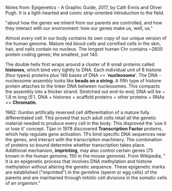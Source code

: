 Notes from: Epigenetics - A Graphic Guide, 2017, by Cath Ennis and Oliver Pugh. It is a light-hearted and comic strip-oriented introduction to the field. 

"about how the genes we inherit from our parents are controlled, and how they interact with our environment: how our genes make us, well, us."

Almost every cell in our body contains its own copy of our unique version of the human genome. Mature red blood cells and cornified cells in the skin, hair, and nails contain no nucleus. The longest human Chr contains ~2600 protein coding genes; the smallest, just 140. 

The double helix first wraps around a cluster of 8 small proteins called **histones**, which bind very tightly to DNA. Each individual unit of 8 histone (four types) proteins plus 146 bases of DNA == '**nucleosome**'. The DNA - nucleosome assembly looks like **beads on a string**. A fifth type of histone protein attaches to the linker DNA between nucleosomes. This compacts the assembly into a thicker strand. Stretched out end-to-end, DNA will be ~ 1.8 m long (5'). DNA + histones + scaffold proteins + other proteins + RNAs == **Chromatin**. 

1962: Gurdon artifically reversed cell differentiation of a mature fully differentiated cell. This proved that such adult cells retail all the genetic material needed to produce every cell in the body. This disproved the 'use it or lose it' concept. Tijan in 1978 discovered **Transcription Factor** proteins, which help regulate gene activation. TFs bind specific DNA sequences near the genes, and interact with the transcription machinery. The combination of proteins so bound determine whether transcription takes place. Additional mechanism, **imprinting**, may also control certain genes (75 known in the human genome; 150 in the mouse genome). From Wikipedia,  " It is an epigenetic process that involves DNA methylation and histone methylation without altering the genetic sequence. These epigenetic marks are established ("imprinted") in the germline (sperm or egg cells) of the parents and are maintained through mitotic cell divisions in the somatic cells of an organism."

